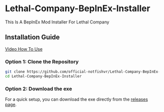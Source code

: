 # Lethal-Company-BepInEx-Installer
This Is A BepInEx Mod Installer For Lethal Company


## Installation Guide

[Video How To Use](https://www.youtube.com/watch?v=GxQfGRopxvI)

### Option 1: Clone the Repository

```bash
git clone https://github.com/official-notfishvr/Lethal-Company-BepInEx-Installer.git
cd Lethal-Company-BepInEx-Installer
```

### Option 2: Download the exe

For a quick setup, you can download the exe directly from the [releases page](https://github.com/official-notfishvr/Lethal-Company-BepInEx-Installer/releases/download/releases/Lethal-Company-BepInEx-Installer.exe).
